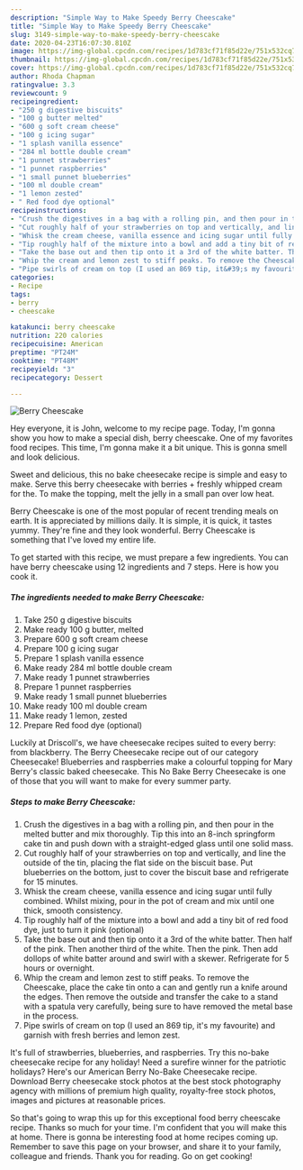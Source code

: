 ```yaml
---
description: "Simple Way to Make Speedy Berry Cheescake"
title: "Simple Way to Make Speedy Berry Cheescake"
slug: 3149-simple-way-to-make-speedy-berry-cheescake
date: 2020-04-23T16:07:30.810Z
image: https://img-global.cpcdn.com/recipes/1d783cf71f85d22e/751x532cq70/berry-cheescake-recipe-main-photo.jpg
thumbnail: https://img-global.cpcdn.com/recipes/1d783cf71f85d22e/751x532cq70/berry-cheescake-recipe-main-photo.jpg
cover: https://img-global.cpcdn.com/recipes/1d783cf71f85d22e/751x532cq70/berry-cheescake-recipe-main-photo.jpg
author: Rhoda Chapman
ratingvalue: 3.3
reviewcount: 9
recipeingredient:
- "250 g digestive biscuits"
- "100 g butter melted"
- "600 g soft cream cheese"
- "100 g icing sugar"
- "1 splash vanilla essence"
- "284 ml bottle double cream"
- "1 punnet strawberries"
- "1 punnet raspberries"
- "1 small punnet blueberries"
- "100 ml double cream"
- "1 lemon zested"
- " Red food dye optional"
recipeinstructions:
- "Crush the digestives in a bag with a rolling pin, and then pour in the melted butter and mix thoroughly. Tip this into an 8-inch springform cake tin and push down with a straight-edged glass until one solid mass."
- "Cut roughly half of your strawberries on top and vertically, and line the outside of the tin, placing the flat side on the biscuit base. Put blueberries on the bottom, just to cover the biscuit base and refrigerate for 15 minutes."
- "Whisk the cream cheese, vanilla essence and icing sugar until fully combined. Whilst mixing, pour in the pot of cream and mix until one thick, smooth consistency."
- "Tip roughly half of the mixture into a bowl and add a tiny bit of red food dye, just to turn it pink (optional)"
- "Take the base out and then tip onto it a 3rd of the white batter. Then half of the pink. Then another third of the white. Then the pink. Then add dollops of white batter around and swirl with a skewer. Refrigerate for 5 hours or overnight."
- "Whip the cream and lemon zest to stiff peaks. To remove the Cheescake, place the cake tin onto a can and gently run a knife around the edges. Then remove the outside and transfer the cake to a stand with a spatula very carefully, being sure to have removed the metal base in the process."
- "Pipe swirls of cream on top (I used an 869 tip, it&#39;s my favourite) and garnish with fresh berries and lemon zest."
categories:
- Recipe
tags:
- berry
- cheescake

katakunci: berry cheescake 
nutrition: 220 calories
recipecuisine: American
preptime: "PT24M"
cooktime: "PT48M"
recipeyield: "3"
recipecategory: Dessert

---
```



![Berry Cheescake](https://img-global.cpcdn.com/recipes/1d783cf71f85d22e/751x532cq70/berry-cheescake-recipe-main-photo.jpg)

Hey everyone, it is John, welcome to my recipe page. Today, I'm gonna show you how to make a special dish, berry cheescake. One of my favorites food recipes. This time, I'm gonna make it a bit unique. This is gonna smell and look delicious.

Sweet and delicious, this no bake cheesecake recipe is simple and easy to make. Serve this berry cheesecake with berries + freshly whipped cream for the. To make the topping, melt the jelly in a small pan over low heat.

Berry Cheescake is one of the most popular of recent trending meals on earth. It is appreciated by millions daily. It is simple, it is quick, it tastes yummy. They're fine and they look wonderful. Berry Cheescake is something that I've loved my entire life.


To get started with this recipe, we must prepare a few ingredients. You can have berry cheescake using 12 ingredients and 7 steps. Here is how you cook it.

<!--inarticleads1-->

##### The ingredients needed to make Berry Cheescake:

1. Take 250 g digestive biscuits
1. Make ready 100 g butter, melted
1. Prepare 600 g soft cream cheese
1. Prepare 100 g icing sugar
1. Prepare 1 splash vanilla essence
1. Make ready 284 ml bottle double cream
1. Make ready 1 punnet strawberries
1. Prepare 1 punnet raspberries
1. Make ready 1 small punnet blueberries
1. Make ready 100 ml double cream
1. Make ready 1 lemon, zested
1. Prepare  Red food dye (optional)


Luckily at Driscoll&#39;s, we have cheesecake recipes suited to every berry: from blackberry. The Berry Cheesecake recipe out of our category Cheesecake! Blueberries and raspberries make a colourful topping for Mary Berry&#39;s classic baked cheesecake. This No Bake Berry Cheesecake is one of those that you will want to make for every summer party. 

<!--inarticleads2-->

##### Steps to make Berry Cheescake:

1. Crush the digestives in a bag with a rolling pin, and then pour in the melted butter and mix thoroughly. Tip this into an 8-inch springform cake tin and push down with a straight-edged glass until one solid mass.
1. Cut roughly half of your strawberries on top and vertically, and line the outside of the tin, placing the flat side on the biscuit base. Put blueberries on the bottom, just to cover the biscuit base and refrigerate for 15 minutes.
1. Whisk the cream cheese, vanilla essence and icing sugar until fully combined. Whilst mixing, pour in the pot of cream and mix until one thick, smooth consistency.
1. Tip roughly half of the mixture into a bowl and add a tiny bit of red food dye, just to turn it pink (optional)
1. Take the base out and then tip onto it a 3rd of the white batter. Then half of the pink. Then another third of the white. Then the pink. Then add dollops of white batter around and swirl with a skewer. Refrigerate for 5 hours or overnight.
1. Whip the cream and lemon zest to stiff peaks. To remove the Cheescake, place the cake tin onto a can and gently run a knife around the edges. Then remove the outside and transfer the cake to a stand with a spatula very carefully, being sure to have removed the metal base in the process.
1. Pipe swirls of cream on top (I used an 869 tip, it&#39;s my favourite) and garnish with fresh berries and lemon zest.


It&#39;s full of strawberries, blueberries, and raspberries. Try this no-bake cheesecake recipe for any holiday! Need a surefire winner for the patriotic holidays? Here&#39;s our American Berry No-Bake Cheesecake recipe. Download Berry cheesecake stock photos at the best stock photography agency with millions of premium high quality, royalty-free stock photos, images and pictures at reasonable prices. 

So that's going to wrap this up for this exceptional food berry cheescake recipe. Thanks so much for your time. I'm confident that you will make this at home. There is gonna be interesting food at home recipes coming up. Remember to save this page on your browser, and share it to your family, colleague and friends. Thank you for reading. Go on get cooking!
